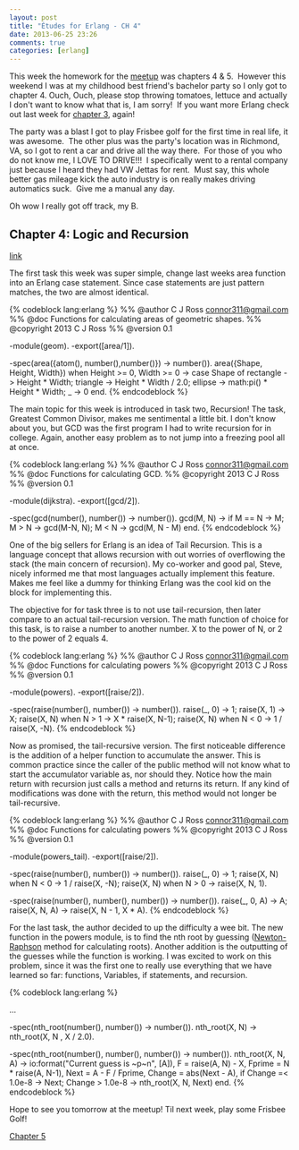 ```yaml
---
layout: post
title: "Études for Erlang - CH 4"
date: 2013-06-25 23:26
comments: true
categories: [erlang]
---
```

This week the homework for the <a href="http://www.meetup.com/Erlang-NYC/events/123394132/" target="_blank">meetup</a> was chapters 4 &amp; 5.  However this weekend I was at my childhood best friend's bachelor party so I only got to chapter 4. Ouch, Ouch, please stop throwing tomatoes, lettuce and actually I don't want to know what that is, I am sorry!  If you want more Erlang check out last week for [chapter 3](/2013/06/16/etudes-for-erlang-ch-3/), again!

The party was a blast I got to play Frisbee golf for the first time in real life, it was awesome.  The other plus was the party's location was in Richmond, VA, so I got to rent a car and drive all the way there.  For those of you who do not know me, I LOVE TO DRIVE!!!  I specifically went to a rental company just because I heard they had VW Jettas for rent.  Must say, this whole better gas mileage kick the auto industry is on really makes driving automatics suck.  Give me a manual any day.

Oh wow I really got off track, my B.<!--more-->
<h2>Chapter 4: Logic and Recursion</h2>
<a href="http://chimera.labs.oreilly.com/books/1234000000726/ch04.html" target="_blank">link</a>

The first task this week was super simple, change last weeks area function into an Erlang case statement.  Since case statements are just pattern matches, the two are almost identical.

{% codeblock lang:erlang %}
%% @author C J Ross <connor311@gmail.com>
%% @doc Functions for calculating areas of geometric shapes.
%% @copyright 2013 C J Ross
%% @version 0.1

-module(geom).
-export([area/1]).

-spec(area({atom(), number(),number()}) -> number()).
area({Shape, Height, Width}) when Height >= 0, Width >= 0 ->
	case Shape of
		rectangle  ->
			Height * Width;
		triangle ->
			Height * Width / 2.0;
		ellipse ->
			math:pi() * Height * Width;
		_ ->
			0
	end.
{% endcodeblock %}

The main topic for this week is introduced in task two, Recursion!  The task, Greatest Common Divisor, makes me sentimental a little bit. I don't know about you, but GCD was the first program I had to write recursion for in college.  Again, another easy problem as to not jump into a freezing pool all at once.

{% codeblock lang:erlang %}
%% @author C J Ross <connor311@gmail.com>
%% @doc Functions for calculating GCD.
%% @copyright 2013 C J Ross
%% @version 0.1

-module(dijkstra).
-export([gcd/2]).

-spec(gcd(number(), number()) -> number()).
gcd(M, N) ->
	if M == N -> M;
	   M > N -> gcd(M-N, N);
	   M < N -> gcd(M, N - M)
	end.
{% endcodeblock %}

One of the big sellers for Erlang is an idea of Tail Recursion. This is a language concept that allows recursion with out worries of overflowing the stack (the main concern of recursion).  My co-worker and good pal, Steve, nicely informed me that most languages actually implement this feature.  Makes me feel like a dummy for thinking Erlang was the cool kid on the block for implementing this.  


The objective for for task three is to not use tail-recursion, then later compare to an actual tail-recursion version. The math function of choice for this task, is to raise a number to another number. X to the power of N, or 2 to the power of 2 equals 4.

{% codeblock lang:erlang %}
%% @author C J Ross <connor311@gmail.com>
%% @doc Functions for calculating powers
%% @copyright 2013 C J Ross
%% @version 0.1

-module(powers).
-export([raise/2]).

-spec(raise(number(), number()) -> number()).
raise(_, 0) ->
	1;
raise(X, 1) ->
	X;
raise(X, N) when N > 1 ->
	X * raise(X, N-1);
raise(X, N) when N < 0 ->
	1 / raise(X, -N).
{% endcodeblock %}

Now as promised, the tail-recursive version.  The first noticeable difference is the addition of a helper function to accumulate the answer. This is common practice since the caller of the public method will not know what to start the accumulator variable as, nor should they.  Notice how the main return with recursion just calls a method and returns its return.  If any kind of modifications was done with the return, this method would not longer be tail-recursive.

{% codeblock lang:erlang %}
%% @author C J Ross <connor311@gmail.com>
%% @doc Functions for calculating powers
%% @copyright 2013 C J Ross
%% @version 0.1

-module(powers_tail).
-export([raise/2]).

-spec(raise(number(), number()) -> number()).
raise(_, 0) ->
	1;
raise(X, N) when N < 0 ->
	1 / raise(X, -N);
raise(X, N) when N > 0 ->
	raise(X, N, 1).

-spec(raise(number(), number(), number()) -> number()).
raise(_, 0, A) ->
	A;
raise(X, N, A) ->
	raise(X, N - 1, X * A).
{% endcodeblock %}

For the last task, the author decided to up the difficulty a wee bit.  The new function in the powers module, is to find the nth root by guessing (<a href="http://en.wikipedia.org/wiki/Newton%27s_method" target="_blank">Newton-Raphson</a> method for calculating roots).  Another addition is the outputting of the guesses while the function is working.  I was excited to work on this problem, since it was the first one to really use everything that we have learned so far: functions, Variables, if statements, and recursion.

{% codeblock lang:erlang %}

...

-spec(nth_root(number(), number()) -> number()).
nth_root(X, N) ->
	nth_root(X, N , X / 2.0).

-spec(nth_root(number(), number(), number()) -> number()).
nth_root(X, N, A) ->
	io:format("Current guess is ~p~n", [A]),
	F = raise(A, N) - X,
	Fprime = N * raise(A, N-1),
	Next = A - F / Fprime,
	Change = abs(Next - A),
	if Change =< 1.0e-8 -> Next;
	   Change > 1.0e-8 -> nth_root(X, N, Next)
    end.
{% endcodeblock %}

Hope to see you tomorrow at the meetup!  Til next week, play some Frisbee Golf!

[Chapter 5](/2013/07/08/etudes-for-erlang-ch-5)